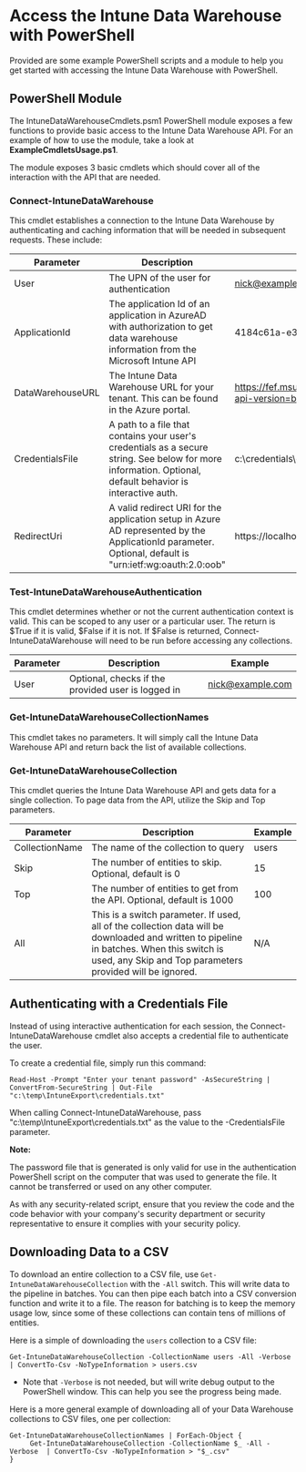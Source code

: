 # Access the Intune Data Warehouse with PowerShell

Provided are some example PowerShell scripts and a module to help you get started with accessing the Intune Data Warehouse with PowerShell.

## PowerShell Module

The IntuneDataWarehouseCmdlets.psm1 PowerShell module exposes a few functions to provide basic access to the Intune Data Warehouse API. For an example of how to use the module, take a look at **ExampleCmdletsUsage.ps1**.

The module exposes 3 basic cmdlets which should cover all of the interaction with the API that are needed.

### Connect-IntuneDataWarehouse
This cmdlet establishes a connection to the Intune Data Warehouse by authenticating and caching information that will be needed in subsequent requests. These include:

| Parameter     | Description           | Example  |
| ------------- |-------------| -----|
| User               | The UPN of the user for authentication | nick@example.com |
| ApplicationId      | The application Id of an application in AzureAD with authorization to get data warehouse information from the Microsoft Intune API | 4184c61a-e324-4f51-83d7-022b6a82b991 |
| DataWarehouseURL   | The Intune Data Warehouse URL for your tenant. This can be found in the Azure portal. | https://fef.msua04.manage.microsoft.com/ReportingService/DataWarehouseFEService?api-version=beta |
| CredentialsFile    | A path to a file that contains your user's credentials as a secure string. See below for more information. Optional, default behavior is interactive auth. | c:\credentials\creds.txt |
| RedirectUri        | A valid redirect URI for the application setup in Azure AD represented by the ApplicationId parameter. Optional, default is "urn:ietf:wg:oauth:2.0:oob"      | https://localhost |

### Test-IntuneDataWarehouseAuthentication
This cmdlet determines whether or not the current authentication context is valid. This can be scoped to any user or a particular user. The return is $True if it is valid, $False if it is not. If $False is returned, Connect-IntuneDataWarehouse will need to be run before accessing any collections.

| Parameter     | Description           | Example  |
| ------------- |-------------| -----|
| User | Optional, checks if the provided user is logged in | nick@example.com |

### Get-IntuneDataWarehouseCollectionNames

This cmdlet takes no parameters. It will simply call the Intune Data Warehouse API and return back the list of available collections.

### Get-IntuneDataWarehouseCollection

This cmdlet queries the Intune Data Warehouse API and gets data for a single collection. To page data from the API, utilize the Skip and Top parameters.

| Parameter     | Description           | Example  |
| ------------- |-------------| -----|
| CollectionName | The name of the collection to query | users |
| Skip           | The number of entities to skip. Optional, default is 0 | 15 |
| Top            | The number of entities to get from the API. Optional, default is 1000 | 100 |
| All            | This is a switch parameter. If used, all of the collection data will be downloaded and written to pipeline in batches. When this switch is used, any Skip and Top parameters provided will be ignored. | N/A

## Authenticating with a Credentials File

Instead of using interactive authentication for each session, the Connect-IntuneDataWarehouse cmdlet also accepts a credential file to authenticate the user.

To create a credential file, simply run this command:

```
Read-Host -Prompt "Enter your tenant password" -AsSecureString | ConvertFrom-SecureString | Out-File "c:\temp\IntuneExport\credentials.txt"
```

When calling Connect-IntuneDataWarehouse, pass "c:\temp\IntuneExport\credentials.txt" as the value to the -CredentialsFile parameter.

**Note:**

The password file that is generated is only valid for use in the authentication PowerShell script on the computer that was used to generate the file. It cannot be transferred or used on any other computer.

As with any security-related script, ensure that you review the code and the code behavior with your company's security department or security representative to ensure it complies with your security policy.

## Downloading Data to a CSV

To download an entire collection to a CSV file, use ```Get-IntuneDataWarehouseCollection``` with the ```-All``` switch. This will write data to the pipeline in batches. You can then pipe each batch into a CSV conversion function and write it to a file. The reason for batching is to keep the memory usage low, since some of these collections can contain tens of millions of entities.

Here is a simple of downloading the ```users``` collection to a CSV file:
```
Get-IntuneDataWarehouseCollection -CollectionName users -All -Verbose | ConvertTo-Csv -NoTypeInformation > users.csv
```
* Note that ```-Verbose``` is not needed, but will write debug output to the PowerShell window. This can help you see the progress being made.

Here is a more general example of downloading all of your Data Warehouse collections to CSV files, one per collection:

```
Get-IntuneDataWarehouseCollectionNames | ForEach-Object {
     Get-IntuneDataWarehouseCollection -CollectionName $_ -All -Verbose  | ConvertTo-Csv -NoTypeInformation > "$_.csv"
}
```
